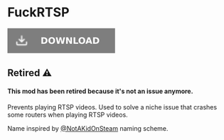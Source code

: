 # FuckRTSP

![Download Latest FuckRTSP.dll](../.Resources/DownloadButtonDisabled.svg "Download Latest FuckRTSP.dll")

## Retired ⚠️

#### This mod has been retired because it's not an issue anymore.

Prevents playing RTSP videos. Used to solve a niche issue that crashes some routers when playing RTSP videos.

Name inspired by [@NotAKidOnSteam](https://github.com/NotAKidOnSteam) naming scheme.
